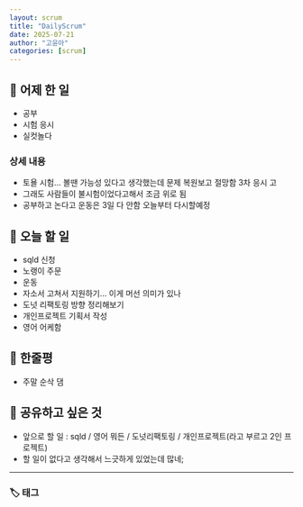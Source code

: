 ```yaml
---
layout: scrum
title: "DailyScrum"
date: 2025-07-21
author: "고윤아"
categories: [scrum]
---
```


## 📝 어제 한 일

- 공부
- 시험 응시
- 실컷놀다

### 상세 내용

- 토욜 시험... 볼땐 가능성 있다고 생각했는데 문제 복원보고 절망함 3차 응시 고 
- 그래도 사람들이 불시험이었다고해서 조금 위로 됨
- 공부하고 논다고 운동은 3일 다 안함 오늘부터 다시할예정

## 🎯 오늘 할 일

- sqld 신청
- 노랭이 주문 
- 운동
- 자소서 고쳐서 지원하기... 이게 머선 의미가 있나 
- 도넛 리팩토링 방향 정리해보기 
- 개인프로젝트 기획서 작성
- 영어 어케함

## 💭 한줄평

- 주말 순삭 댐

## 🔗 공유하고 싶은 것

- 앞으로 할 일 : sqld / 영어 뭐든 / 도넛리팩토링 / 개인프로젝트(라고 부르고 2인 프로젝트)  
- 할 일이 없다고 생각해서 느긋하게 있었는데 많네; 


---

### 🏷️ 태그
